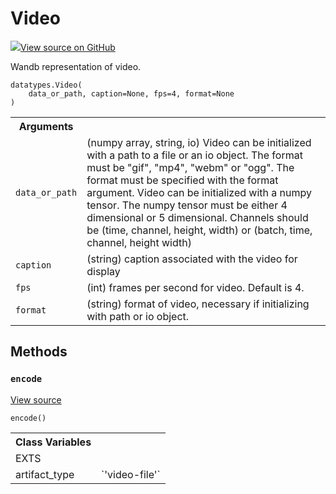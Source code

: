 # Video

<!-- Insert buttons and diff -->


[![](https://www.tensorflow.org/images/GitHub-Mark-32px.png)View source on GitHub](https://www.github.com/wandb/client/tree/master/wandb/data_types.py#L1212-L1380)




Wandb representation of video.

<pre class="devsite-click-to-copy prettyprint lang-py tfo-signature-link">
<code>datatypes.Video(
    data_or_path, caption=None, fps=4, format=None
)
</code></pre>



<!-- Placeholder for "Used in" -->


<!-- Tabular view -->
<table>
<tr><th>Arguments</th></tr>

<tr>
<td>
<code>data_or_path</code>
</td>
<td>
(numpy array, string, io)
Video can be initialized with a path to a file or an io object.
The format must be "gif", "mp4", "webm" or "ogg".
The format must be specified with the format argument.
Video can be initialized with a numpy tensor.
The numpy tensor must be either 4 dimensional or 5 dimensional.
Channels should be (time, channel, height, width) or
(batch, time, channel, height width)
</td>
</tr><tr>
<td>
<code>caption</code>
</td>
<td>
(string) caption associated with the video for display
</td>
</tr><tr>
<td>
<code>fps</code>
</td>
<td>
(int) frames per second for video. Default is 4.
</td>
</tr><tr>
<td>
<code>format</code>
</td>
<td>
(string) format of video, necessary if initializing with path or io object.
</td>
</tr>
</table>



## Methods

<h3 id="encode"><code>encode</code></h3>

<a target="_blank" href="https://www.github.com/wandb/client/tree/master/wandb/data_types.py#L1273-L1307">View source</a>

<pre class="devsite-click-to-copy prettyprint lang-py tfo-signature-link">
<code>encode()
</code></pre>








<!-- Tabular view -->
<table>
<tr><th>Class Variables</th></tr>

<tr>
<td>
EXTS<a id="EXTS"></a>
</td>
<td>

</td>
</tr><tr>
<td>
artifact_type<a id="artifact_type"></a>
</td>
<td>
`'video-file'`
</td>
</tr>
</table>

